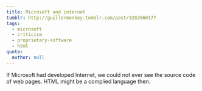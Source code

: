 ```yaml
---
title: Microsoft and internet
tumblr: http://guillermonkey.tumblr.com/post/3283560377
tags:
  - microsoft
  - criticism
  - proprietary-software
  - html
quote:
  author: null
---
```


If Microsoft had developed Internet, we could not ever see the source code of web pages. HTML might be a complied language then.
